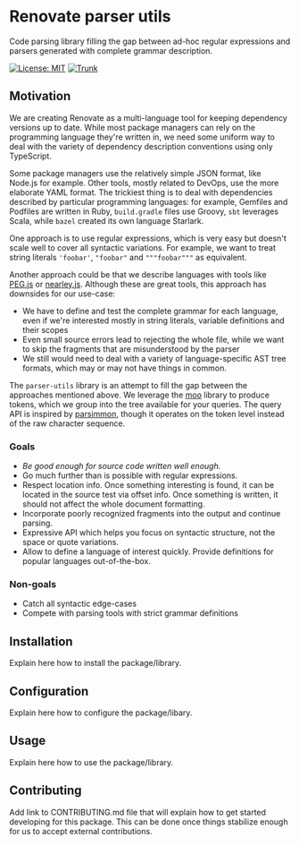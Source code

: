 # Renovate parser utils

Code parsing library filling the gap between ad-hoc regular expressions and parsers generated with complete grammar description.

[![License: MIT](https://img.shields.io/badge/License-MIT-yellow.svg)](https://github.com/renovatebot/parser-utils/blob/main/LICENSE)
[![Trunk](https://github.com/renovatebot/parser-utils/actions/workflows/trunk.yml/badge.svg)](https://github.com/renovatebot/parser-utils/actions/workflows/trunk.yml)

## Motivation

We are creating Renovate as a multi-language tool for keeping dependency versions up to date.
While most package managers can rely on the programming language they're written in, we need some uniform way to deal with the variety of dependency description conventions using only TypeScript.

Some package managers use the relatively simple JSON format, like Node.js for example.
Other tools, mostly related to DevOps, use the more elaborate YAML format.
The trickiest thing is to deal with dependencies described by particular programming languages: for example, Gemfiles and Podfiles are written in Ruby, `build.gradle` files use Groovy, `sbt` leverages Scala, while `bazel` created its own language Starlark.

One approach is to use regular expressions, which is very easy but doesn't scale well to cover all syntactic variations.
For example, we want to treat string literals `'foobar'`, `"foobar"` and `"""foobar"""` as equivalent.

Another approach could be that we describe languages with tools like [PEG.js](https://github.com/pegjs/pegjs) or [nearley.js](https://github.com/kach/nearley).
Although these are great tools, this approach has downsides for our use-case:

- We have to define and test the complete grammar for each language, even if we're interested mostly in string literals, variable definitions and their scopes
- Even small source errors lead to rejecting the whole file, while we want to skip the fragments that are misunderstood by the parser
- We still would need to deal with a variety of language-specific AST tree formats, which may or may not have things in common.

The `parser-utils` library is an attempt to fill the gap between the approaches mentioned above.
We leverage the [moo](https://github.com/no-context/moo) library to produce tokens, which we group into the tree available for your queries.
The query API is inspired by [parsimmon](https://github.com/jneen/parsimmon), though it operates on the token level instead of the raw character sequence.

### Goals

- _Be good enough for source code written well enough._
- Go much further than is possible with regular expressions.
- Respect location info. Once something interesting is found, it can be located in the source test via offset info. Once something is written, it should not affect the whole document formatting.
- Incorporate poorly recognized fragments into the output and continue parsing.
- Expressive API which helps you focus on syntactic structure, not the space or quote variations.
- Allow to define a language of interest quickly. Provide definitions for popular languages out-of-the-box.

### Non-goals

- Catch all syntactic edge-cases
- Compete with parsing tools with strict grammar definitions

## Installation

Explain here how to install the package/library.

## Configuration

Explain here how to configure the package/libary.

## Usage

Explain here how to use the package/library.

## Contributing

Add link to CONTRIBUTING.md file that will explain how to get started developing for this package.
This can be done once things stabilize enough for us to accept external contributions.
